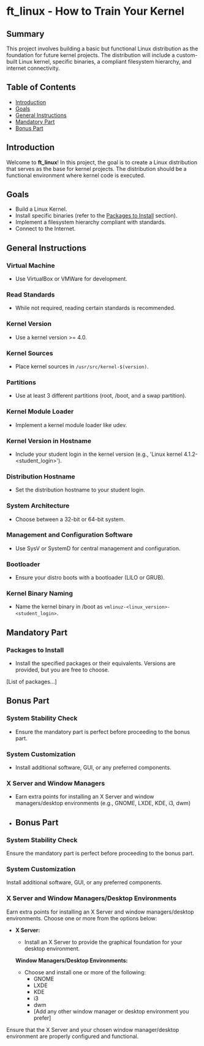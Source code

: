 # ft_linux - How to Train Your Kernel

## Summary

This project involves building a basic but functional Linux distribution as the foundation for future kernel projects. The distribution will include a custom-built Linux kernel, specific binaries, a compliant filesystem hierarchy, and internet connectivity.

## Table of Contents

- [Introduction](#introduction)
- [Goals](#goals)
- [General Instructions](#general-instructions)
- [Mandatory Part](#mandatory-part)
- [Bonus Part](#bonus-part)

## Introduction

Welcome to **ft_linux**! In this project, the goal is to create a Linux distribution that serves as the base for kernel projects. The distribution should be a functional environment where kernel code is executed.

## Goals

- Build a Linux Kernel.
- Install specific binaries (refer to the [Packages to Install](#mandatory-part) section).
- Implement a filesystem hierarchy compliant with standards.
- Connect to the Internet.

## General Instructions

### Virtual Machine

- Use VirtualBox or VMWare for development.

### Read Standards

- While not required, reading certain standards is recommended.

### Kernel Version

- Use a kernel version >= 4.0.

### Kernel Sources

- Place kernel sources in `/usr/src/kernel-$(version)`.

### Partitions

- Use at least 3 different partitions (root, /boot, and a swap partition).

### Kernel Module Loader

- Implement a kernel module loader like udev.

### Kernel Version in Hostname

- Include your student login in the kernel version (e.g., 'Linux kernel 4.1.2-<student_login>').

### Distribution Hostname

- Set the distribution hostname to your student login.

### System Architecture

- Choose between a 32-bit or 64-bit system.

### Management and Configuration Software

- Use SysV or SystemD for central management and configuration.

### Bootloader

- Ensure your distro boots with a bootloader (LILO or GRUB).

### Kernel Binary Naming

- Name the kernel binary in /boot as `vmlinuz-<linux_version>-<student_login>`.

## Mandatory Part

### Packages to Install

- Install the specified packages or their equivalents. Versions are provided, but you are free to choose.

[List of packages...]

## Bonus Part

### System Stability Check

- Ensure the mandatory part is perfect before proceeding to the bonus part.

### System Customization

- Install additional software, GUI, or any preferred components.

### X Server and Window Managers

- Earn extra points for installing an X Server and window managers/desktop environments (e.g., GNOME, LXDE, KDE, i3, dwm)
- ## Bonus Part

### System Stability Check

Ensure the mandatory part is perfect before proceeding to the bonus part.

### System Customization

Install additional software, GUI, or any preferred components.

### X Server and Window Managers/Desktop Environments

Earn extra points for installing an X Server and window managers/desktop environments. Choose one or more from the options below:

- **X Server:**
  - Install an X Server to provide the graphical foundation for your desktop environment.
  
  **Window Managers/Desktop Environments:**
  - Choose and install one or more of the following:
    - GNOME
    - LXDE
    - KDE
    - i3
    - dwm
    - [Add any other window manager or desktop environment you prefer]

Ensure that the X Server and your chosen window manager/desktop environment are properly configured and functional.
